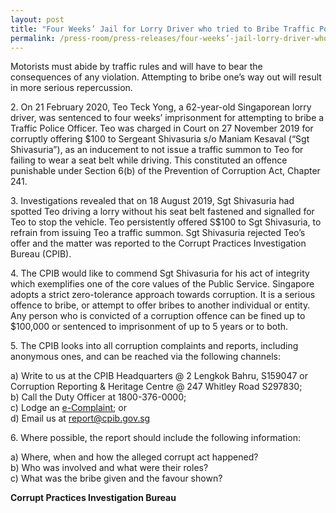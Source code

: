```yaml
---
layout: post
title: "Four Weeks’ Jail for Lorry Driver who tried to Bribe Traffic Police Officer"
permalink: /press-room/press-releases/four-weeks’-jail-lorry-driver-who-tried-bribe-traffic-police-officer/
---
```

Motorists must abide by traffic rules and will have to bear the consequences of any violation. Attempting to bribe one’s way out will result in more serious repercussion.         

2\.       On 21 February 2020, Teo Teck Yong, a 62-year-old Singaporean lorry driver, was sentenced to four weeks’ imprisonment for attempting to bribe a Traffic Police Officer. Teo was charged in Court on 27 November 2019 for corruptly offering $100 to Sergeant Shivasuria s/o Maniam Kesaval (“Sgt Shivasuria”), as an inducement to not issue a traffic summon to Teo for failing to wear a seat belt while driving. This constituted an offence punishable under Section 6(b) of the Prevention of Corruption Act, Chapter 241.

3\.        Investigations revealed that on 18 August 2019, Sgt Shivasuria had spotted Teo driving a lorry without his seat belt fastened and signalled for Teo to stop the vehicle. Teo persistently offered S$100 to Sgt Shivasuria, to refrain from issuing Teo a traffic summon. Sgt Shivasuria rejected Teo’s offer and the matter was reported to the Corrupt Practices Investigation Bureau (CPIB).

4\.        The CPIB would like to commend Sgt Shivasuria for his act of integrity which exemplifies one of the core values of the Public Service. Singapore adopts a strict zero-tolerance approach towards corruption. It is a serious offence to bribe, or attempt to offer bribes to another individual or entity. Any person who is convicted of a corruption offence can be fined up to $100,000 or sentenced to imprisonment of up to 5 years or to both.

5\.       The CPIB looks into all corruption complaints and reports, including anonymous ones, and can be reached via the following channels:

a) Write to us at the CPIB Headquarters @ 2 Lengkok Bahru, S159047 or Corruption Reporting & Heritage Centre @ 247 Whitley Road S297830;<br />
b) Call the Duty Officer at 1800-376-0000;<br />
c) Lodge an [e-Complaint](/e-services/e-complaint-for-corrupt-conduct); or<br>
d) Email us at <a class="spamspan" href="mailto:report@cpib.gov.sg">report@cpib.gov.sg</a>

6\.        Where possible, the report should include the following information:

a) Where, when and how the alleged corrupt act happened?<br />
b) Who was involved and what were their roles?<br />
c) What was the bribe given and the favour shown?

**Corrupt Practices Investigation Bureau**
